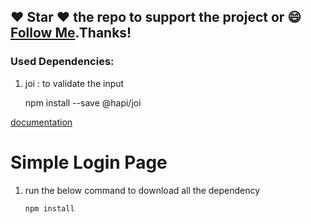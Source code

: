 #####
## :heart: Star :heart: the repo to support the project or :smile:[Follow Me](https://github.com/pedromassango).Thanks!
### Used Dependencies:
1. joi : to validate the input
      
      npm install --save @hapi/joi
      
  [documentation](https://www.npmjs.com/package/@hapi/joi)
  
# Simple Login Page
1. run the below command to download all the dependency

       npm install

